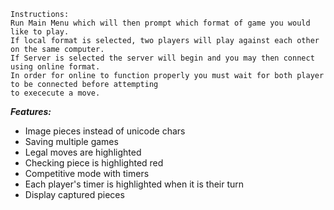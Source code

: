 ```
Instructions:
Run Main Menu which will then prompt which format of game you would like to play.
If local format is selected, two players will play against each other on the same computer.
If Server is selected the server will begin and you may then connect using online format.
In order for online to function properly you must wait for both player to be connected before attempting
to exececute a move.
```
***Features:***
* Image pieces instead of unicode chars
* Saving multiple games
* Legal moves are highlighted
* Checking piece is highlighted red
* Competitive mode with timers
* Each player's timer is highlighted when it is their turn
* Display captured pieces
